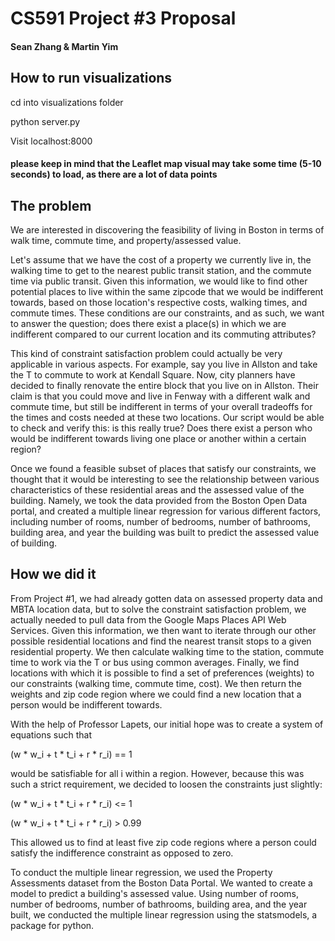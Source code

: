 # CS591 Project #3 Proposal
#### Sean Zhang & Martin Yim

## How to run visualizations
  cd into visualizations folder
  
  python server.py
  
  Visit localhost:8000

  #### please keep in mind that the Leaflet map visual may take some time (5-10 seconds) to load, as there are a lot of data points

## The problem
  We are interested in discovering the feasibility of living in Boston in terms of walk time, commute time, and property/assessed value. 

  Let's assume that we have the cost of a property we currently live in, the walking time to get to the nearest public transit station, and the commute time via public transit. Given this information, we would like to find other potential places to live within the same zipcode that we would be indifferent towards, based on those location's respective costs, walking times, and commute times. These conditions are our constraints, and as such, we want to answer the question; does there exist a place(s) in which we are indifferent compared to our current location and its commuting attributes? 

  This kind of constraint satisfaction problem could actually be very applicable in various aspects. For example, say you live in Allston and take the T to commute to work at Kendall Square. Now, city planners have decided to finally renovate the entire block that you live on in Allston. Their claim is that you could move and live in Fenway with a different walk and commute time, but still be indifferent in terms of your overall tradeoffs for the times and costs needed at these two locations. Our script would be able to check and verify this: is this really true? Does there exist a person who would be indifferent towards living one place or another within a certain region?

  Once we found a feasible subset of places that satisfy our constraints, we thought that it would be interesting to see the relationship between various characteristics of these residential areas and the assessed value of the building. Namely, we took the data provided from the Boston Open Data portal, and created a multiple linear regression for various different factors, including number of rooms, number of bedrooms, number of bathrooms, building area, and year the building was built to predict the assessed value of building.

  

## How we did it
    
  From Project #1, we had already gotten data on assessed property data and MBTA location data, but to solve the constraint satisfaction problem, we actually needed to pull data from the Google Maps Places API Web Services. Given this information, we then want to iterate through our other possible residential locations and find the nearest transit stops to a given residential property. We then calculate walking time to the station, commute time to work via the T or bus using common averages. Finally, we find locations with which it is possible to find a set of preferences (weights) to our constraints (walking time, commute time, cost). We then return the weights and zip code region where we could find a new location that a person would be indifferent towards.
  
  With the help of Professor Lapets, our initial hope was to create a system of equations such that 
  
  (w * w_i + t * t_i + r * r_i) == 1 
  
  would be satisfiable for all i within a region. However, because this was such a strict requirement, we decided to loosen the constraints just slightly:
  
  (w * w_i + t * t_i + r * r_i) <= 1
  
  (w * w_i + t * t_i + r * r_i) > 0.99
  
  This allowed us to find at least five zip code regions where a person could satisfy the indifference constraint as opposed to zero.
  
  To conduct the multiple linear regression, we used the Property Assessments dataset from the Boston Data Portal. We wanted to create a model to predict a building's assessed value. Using number of rooms, number of bedrooms, number of bathrooms, building area, and the year built, we conducted the multiple linear regression using the statsmodels, a package for python. 


 
